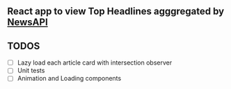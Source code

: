 ## React app to view Top Headlines agggregated by [NewsAPI](https://newsapi.org/)

## TODOS

- [ ] Lazy load each article card with intersection observer
- [ ] Unit tests
- [ ] Animation and Loading components
